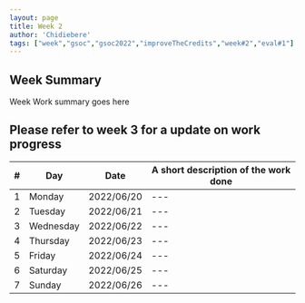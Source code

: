 ```yaml
---
layout: page
title: Week 2
author: 'Chidiebere'
tags: ["week","gsoc","gsoc2022","improveTheCredits","week#2","eval#1"]
---
```


## Week Summary

Week Work summary goes here 

## Please refer to week 3 for a update on work progress

|\#|Day|Date|A short description of the work done|  
|---	|---	|---	|---	|  
|1   	| Monday 	|   2022/06/20	| ---  |  
|2   	| Tuesday  	|   2022/06/21	| ---	|  
|3   	| Wednesday |  2022/06/22 	|---  |  
|4   	| Thursday  |   2022/06/23	|  ---|  
|5   	| Friday  	|   2022/06/24	|  --- |  
|6   	| Saturday  |  2022/06/25 | --- |
|7   	| Sunday  	|   2022/06/26	| --- |  
